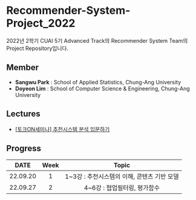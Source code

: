 # Recommender-System-Project_2022
2022년 2학기 CUAI 5기 Advanced Track의 Recommender System Team의 Project Repository입니다.

## Member
- **Sangwu Park** : School of Applied Statistics, Chung-Ang University
- **Doyeon Lim** : School of Computer Science & Engineering, Chung-Ang University

## Lectures
- [[토크ON세미나] 추천시스템 분석 입문하기](https://www.youtube.com/playlist?list=PL9mhQYIlKEhdkOVTZWJJIy8rv6rQaZNNc)

## Progress
|DATE|Week|Topic|
|:---:|:----:|:-------------:|
|22.09.20|1|1~3강 : 추천시스템의 이해, 콘텐츠 기반 모델|
|22.09.27|2|4~6강 : 협업필터링, 평가함수|
